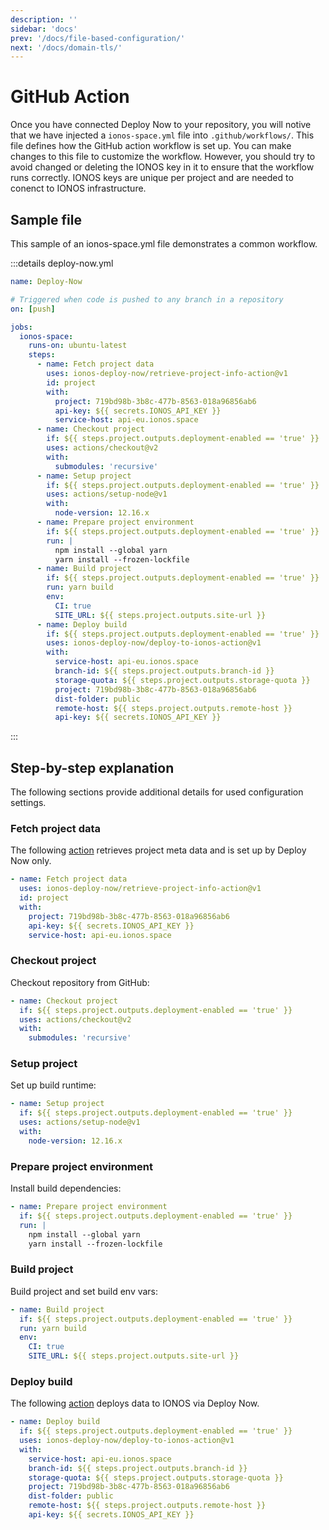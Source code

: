 ```yaml
---
description: ''
sidebar: 'docs'
prev: '/docs/file-based-configuration/'
next: '/docs/domain-tls/'
---
```


# GitHub Action

Once you have connected Deploy Now to your repository, you will notive that we have injected a `ionos-space.yml` file into `.github/workflows/`. This file defines how the GitHub action workflow is set up. You can make changes to this file to customize the workflow. However, you should try to avoid changed or deleting the IONOS key in it to ensure that the workflow runs correctly. IONOS keys are unique per project and are needed to conenct to IONOS infrastructure. 

## Sample file

This sample of an ionos-space.yml file demonstrates a common workflow.

:::details deploy-now.yml
``` yml
name: Deploy-Now

# Triggered when code is pushed to any branch in a repository
on: [push]

jobs:
  ionos-space:
    runs-on: ubuntu-latest
    steps:
      - name: Fetch project data
        uses: ionos-deploy-now/retrieve-project-info-action@v1
        id: project
        with:
          project: 719bd98b-3b8c-477b-8563-018a96856ab6
          api-key: ${{ secrets.IONOS_API_KEY }}
          service-host: api-eu.ionos.space
      - name: Checkout project
        if: ${{ steps.project.outputs.deployment-enabled == 'true' }}
        uses: actions/checkout@v2
        with:
          submodules: 'recursive'
      - name: Setup project
        if: ${{ steps.project.outputs.deployment-enabled == 'true' }}
        uses: actions/setup-node@v1
        with:
          node-version: 12.16.x
      - name: Prepare project environment
        if: ${{ steps.project.outputs.deployment-enabled == 'true' }}
        run: |
          npm install --global yarn
          yarn install --frozen-lockfile
      - name: Build project
        if: ${{ steps.project.outputs.deployment-enabled == 'true' }}
        run: yarn build
        env:
          CI: true
          SITE_URL: ${{ steps.project.outputs.site-url }}
      - name: Deploy build
        if: ${{ steps.project.outputs.deployment-enabled == 'true' }}
        uses: ionos-deploy-now/deploy-to-ionos-action@v1
        with:
          service-host: api-eu.ionos.space
          branch-id: ${{ steps.project.outputs.branch-id }}
          storage-quota: ${{ steps.project.outputs.storage-quota }}
          project: 719bd98b-3b8c-477b-8563-018a96856ab6
          dist-folder: public
          remote-host: ${{ steps.project.outputs.remote-host }}
          api-key: ${{ secrets.IONOS_API_KEY }}
```
:::

## Step-by-step explanation

The following sections provide additional details for used configuration settings.

### Fetch project data

The following [action](https://github.com/ionos-deploy-now/retrieve-project-info-action) retrieves project meta data and is set up by Deploy Now only.

``` yml
- name: Fetch project data
  uses: ionos-deploy-now/retrieve-project-info-action@v1
  id: project
  with:
    project: 719bd98b-3b8c-477b-8563-018a96856ab6
    api-key: ${{ secrets.IONOS_API_KEY }}
    service-host: api-eu.ionos.space
```

### Checkout project

Checkout repository from GitHub:

``` yml
- name: Checkout project
  if: ${{ steps.project.outputs.deployment-enabled == 'true' }}
  uses: actions/checkout@v2
  with:
    submodules: 'recursive'
```

### Setup project

Set up build runtime:

``` yml
- name: Setup project
  if: ${{ steps.project.outputs.deployment-enabled == 'true' }}
  uses: actions/setup-node@v1
  with:
    node-version: 12.16.x
```

### Prepare project environment

Install build dependencies:

``` yml
- name: Prepare project environment
  if: ${{ steps.project.outputs.deployment-enabled == 'true' }}
  run: |
    npm install --global yarn
    yarn install --frozen-lockfile
```

### Build project

Build project and set build env vars:

``` yml
- name: Build project
  if: ${{ steps.project.outputs.deployment-enabled == 'true' }}
  run: yarn build
  env:
    CI: true
    SITE_URL: ${{ steps.project.outputs.site-url }}
```

### Deploy build

The following [action](https://github.com/ionos-deploy-now/deploy-to-ionos-action) deploys data to IONOS via Deploy Now.

``` yml
- name: Deploy build
  if: ${{ steps.project.outputs.deployment-enabled == 'true' }}
  uses: ionos-deploy-now/deploy-to-ionos-action@v1
  with:
    service-host: api-eu.ionos.space
    branch-id: ${{ steps.project.outputs.branch-id }}
    storage-quota: ${{ steps.project.outputs.storage-quota }}
    project: 719bd98b-3b8c-477b-8563-018a96856ab6
    dist-folder: public
    remote-host: ${{ steps.project.outputs.remote-host }}
    api-key: ${{ secrets.IONOS_API_KEY }}
```
